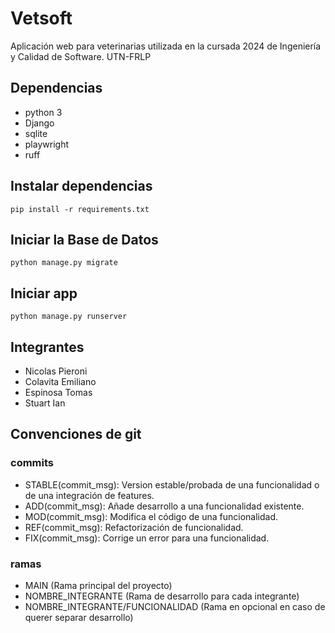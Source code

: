 # Vetsoft

Aplicación web para veterinarias utilizada en la cursada 2024 de Ingeniería y Calidad de Software. UTN-FRLP

## Dependencias

- python 3
- Django
- sqlite
- playwright
- ruff

## Instalar dependencias

`pip install -r requirements.txt`

## Iniciar la Base de Datos

`python manage.py migrate`

## Iniciar app

`python manage.py runserver`

## Integrantes
- Nicolas Pieroni
- Colavita Emiliano
- Espinosa Tomas
- Stuart Ian

## Convenciones de git
### commits
- STABLE(commit_msg): Version estable/probada de una funcionalidad o de una integración de features.
- ADD(commit_msg): Añade desarrollo a una funcionalidad existente.
- MOD(commit_msg): Modifica el código de una funcionalidad.
- REF(commit_msg): Refactorización de funcionalidad.
- FIX(commit_msg): Corrige un error para una funcionalidad.

### ramas
- MAIN (Rama principal del proyecto)
- NOMBRE_INTEGRANTE (Rama de desarrollo para cada integrante)
- NOMBRE_INTEGRANTE/FUNCIONALIDAD (Rama en opcional en caso de querer separar desarrollo)
